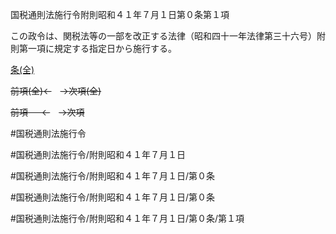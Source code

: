 国税通則法施行令附則昭和４１年７月１日第０条第１項

この政令は、関税法等の一部を改正する法律（昭和四十一年法律第三十六号）附則第一項に規定する指定日から施行する。

[条(全)](国税通則法施行＿令附則昭和４１年７月１日第０条_.md)

~~前項(全)←~~　~~→次項(全)~~

~~前項 　 ←~~　~~→次項~~



#国税通則法施行令

#国税通則法施行令/附則昭和４１年７月１日

#国税通則法施行令/附則昭和４１年７月１日/第０条

#国税通則法施行令/附則昭和４１年７月１日/第０条

#国税通則法施行令/附則昭和４１年７月１日/第０条/第１項

